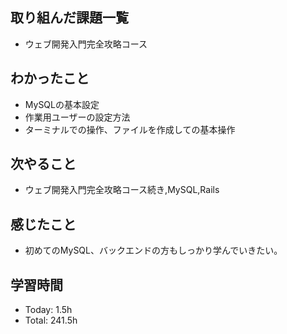 ## 取り組んだ課題一覧
- ウェブ開発入門完全攻略コース
## わかったこと
- MySQLの基本設定
- 作業用ユーザーの設定方法
- ターミナルでの操作、ファイルを作成しての基本操作
## 次やること
- ウェブ開発入門完全攻略コース続き,MySQL,Rails
## 感じたこと
- 初めてのMySQL、バックエンドの方もしっかり学んでいきたい。
## 学習時間
- Today: 1.5h
- Total: 241.5h
